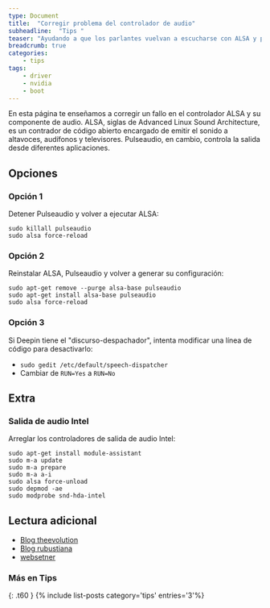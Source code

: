```yaml
---
type: Document
title:  "Corregir problema del controlador de audio"
subheadline:  "Tips "
teaser: "Ayudando a que los parlantes vuelvan a escucharse con ALSA y pulseaudio"
breadcrumb: true
categories:
    - tips
tags:
    - driver
    - nvidia
    - boot
---
```

En esta página te enseñamos a corregir un fallo en el controlador ALSA y su componente de audio. ALSA, siglas de Advanced Linux Sound Architecture, es un contrador de código abierto encargado de emitir el sonido a altavoces, audífonos y televisores. Pulseaudio, en cambio, controla la salida desde diferentes aplicaciones.

## Opciones
### Opción 1
Detener Pulseaudio y volver a ejecutar ALSA:

~~~
sudo killall pulseaudio
sudo alsa force-reload
~~~

### Opción 2
Reinstalar ALSA, Pulseaudio y volver a generar su configuración:

~~~
sudo apt-get remove --purge alsa-base pulseaudio
sudo apt-get install alsa-base pulseaudio
sudo alsa force-reload
~~~

### Opción 3
Si Deepin tiene el "discurso-despachador", intenta modificar una línea de código para desactivarlo:

* `sudo gedit /etc/default/speech-dispatcher`
* Cambiar de `RUN=Yes` a `RUN=No`

## Extra
### Salida de audio Intel
Arreglar los controladores de salida de audio Intel:

~~~
sudo apt-get install module-assistant
sudo m-a update
sudo m-a prepare
sudo m-a a-i
sudo alsa force-unload
sudo depmod -ae
sudo modprobe snd-hda-intel
~~~

## Lectura adicional
* [Blog theevolution](https://theevolution.wordpress.com/2008/08/04/soluciones-a-problemas-comunes-de-linux-ubuntu/)
* [Blog rubustiana](https://robustiana.com/204-solucion-a-los-problemas-de-audio-en-ubuntu-13-10-o-superior)
* [websetner](https://websetnet.com/es/fix-sound-problem-ubuntu/)

### Más en Tips
{: .t60 }
{% include list-posts category='tips' entries='3'%}
